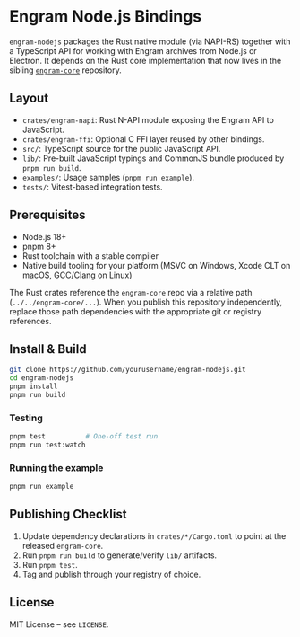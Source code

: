 # Engram Node.js Bindings

`engram-nodejs` packages the Rust native module (via NAPI-RS) together with a TypeScript API for working with Engram archives from Node.js or Electron. It depends on the Rust core implementation that now lives in the sibling [`engram-core`](../engram-core) repository.

## Layout
- `crates/engram-napi`: Rust N-API module exposing the Engram API to JavaScript.
- `crates/engram-ffi`: Optional C FFI layer reused by other bindings.
- `src/`: TypeScript source for the public JavaScript API.
- `lib/`: Pre-built JavaScript typings and CommonJS bundle produced by `pnpm run build`.
- `examples/`: Usage samples (`pnpm run example`).
- `tests/`: Vitest-based integration tests.

## Prerequisites
- Node.js 18+
- pnpm 8+
- Rust toolchain with a stable compiler
- Native build tooling for your platform (MSVC on Windows, Xcode CLT on macOS, GCC/Clang on Linux)

The Rust crates reference the `engram-core` repo via a relative path (`../../engram-core/...`). When you publish this repository independently, replace those path dependencies with the appropriate git or registry references.

## Install & Build
```bash
git clone https://github.com/yourusername/engram-nodejs.git
cd engram-nodejs
pnpm install
pnpm run build
```

### Testing
```bash
pnpm test          # One-off test run
pnpm run test:watch
```

### Running the example
```bash
pnpm run example
```

## Publishing Checklist
1. Update dependency declarations in `crates/*/Cargo.toml` to point at the released `engram-core`.
2. Run `pnpm run build` to generate/verify `lib/` artifacts.
3. Run `pnpm test`.
4. Tag and publish through your registry of choice.

## License
MIT License – see `LICENSE`.
